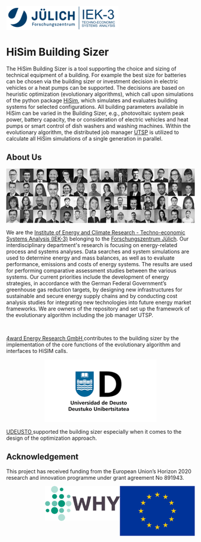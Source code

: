 <a href="https://www.fz-juelich.de/en/iek/iek-3"><img src="https://raw.githubusercontent.com/OfficialCodexplosive/README_Assets/862a93188b61ab4dd0eebde3ab5daad636e129d5/FJZ_IEK-3_logo.svg" alt="FZJ Logo" width="300px"></a>

# HiSim Building Sizer

The HiSim Building Sizer is a tool supporting the choice and sizing of technical equipment of a building. For example the best size for batteries can be chosen via the building sizer or investment decision in electric vehicles or a heat pumps can be supported. The decisions are based on heuristic optimization (evolutionary algorithms), which call upon simulations of the python package [HiSim](https://github.com/FZJ-IEK3-VSA/HiSim), which simulates and evaluates building systems for selected configurations.
All building parameters available in HiSim can be varied in the Building Sizer, e.g., photovoltaic system peak power, battery capacity, the or consideration of electric vehicles and heat pumps or smart control of dish washers and washing machines.
Within the evolutionary algorithm, the distributed job manager [UTSP](https://github.com/FZJ-IEK3-VSA/UTSP_Client) is utilized to calculate all HiSim simulations of a single generation in parallel.


## About Us
<p align="center"><a href="https://www.fz-juelich.de/en/iek/iek-3"><img src="https://github.com/OfficialCodexplosive/README_Assets/blob/master/iek3-wide.png?raw=true" alt="Institut TSA"></a></p>
We are the <a href="https://www.fz-juelich.de/en/iek/iek-3">Institute of Energy and Climate Research - Techno-economic Systems Analysis (IEK-3)</a> belonging to the <a href="https://www.fz-juelich.de/en">Forschungszentrum Jülich</a>. Our interdisciplinary department's research is focusing on energy-related process and systems analyses. Data searches and system simulations are used to determine energy and mass balances, as well as to evaluate performance, emissions and costs of energy systems. The results are used for performing comparative assessment studies between the various systems. Our current priorities include the development of energy strategies, in accordance with the German Federal Government’s greenhouse gas reduction targets, by designing new infrastructures for sustainable and secure energy supply chains and by conducting cost analysis studies for integrating new technologies into future energy market frameworks.
We are owners of the repository and set up the framework of the evolutionary algorithm including the job manager UTSP.

<p align="center"><a href="https://www.4wardenergy.at/en"><img src="logos/logo_4ER.eps" alt=""></a></p>
<a href="https://www.4wardenergy.at/en"> 4ward Energy Research GmbH </a> contributes to the building sizer by the implementation of the core functions of the evolutionary algorithm and interfaces to HiSIM calls.

<p align="center"><a href="https://www.deusto.es/en/inicio"><img src="logos/logo_deusto.png" alt=""></a></p>
<a href="https://www.deusto.es/en/inicio"> UDEUSTO </a> supported the building sizer especially when it comes to the design of the optimization approach.


## Acknowledgement
This project has received funding from the European Union’s Horizon 2020 research and innovation programme under grant agreement No 891943. 

<img src="logos/eulogo.png" alt="EU Logo" width="200px" style="float:right"></a>

<a href="https://www.why-h2020.eu/"><img src="logos/whylogo.jpg" alt="WHY Logo" width="200px" style="float:right"></a>